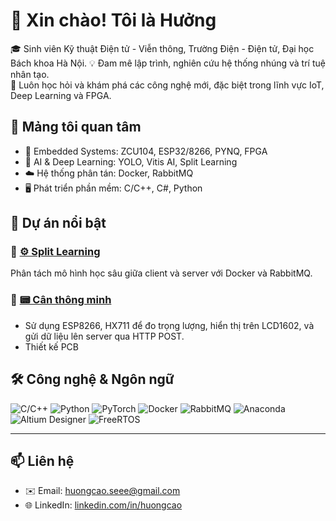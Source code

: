 # 👋 Xin chào! Tôi là Hưởng

🎓 Sinh viên Kỹ thuật Điện tử - Viễn thông, Trường Điện - Điện tử, Đại học Bách khoa Hà Nội.
💡 Đam mê lập trình, nghiên cứu hệ thống nhúng và trí tuệ nhân tạo.  
🚀 Luôn học hỏi và khám phá các công nghệ mới, đặc biệt trong lĩnh vực IoT, Deep Learning và FPGA.

## 🧠 Mảng tôi quan tâm
- 🔧 Embedded Systems: ZCU104, ESP32/8266, PYNQ, FPGA
- 🧠 AI & Deep Learning: YOLO, Vitis AI, Split Learning
- ☁️ Hệ thống phân tán: Docker, RabbitMQ
- 🖥️ Phát triển phần mềm: C/C++, C#, Python

## 🚀 Dự án nổi bật

### 🔹 [⚙️ Split Learning](https://github.com/HuongCaoHUST/split_learning)
Phân tách mô hình học sâu giữa client và server với Docker và RabbitMQ.
### 🔹 [📟 Cân thông minh](https://github.com/HuongCaoHUST/Can_Thong_Minh)
- Sử dụng ESP8266, HX711 để đo trọng lượng, hiển thị trên LCD1602, và gửi dữ liệu lên server qua HTTP POST.
- Thiết kế PCB

## 🛠️ Công nghệ & Ngôn ngữ

![C/C++](https://img.shields.io/badge/-C/C++-00599C?style=flat&logo=cplusplus&logoColor=white)
![Python](https://img.shields.io/badge/-Python-3776AB?style=flat&logo=python&logoColor=white)
![PyTorch](https://img.shields.io/badge/-PyTorch-EE4C2C?style=flat&logo=pytorch&logoColor=white)
![Docker](https://img.shields.io/badge/-Docker-2496ED?style=flat&logo=docker&logoColor=white)
![RabbitMQ](https://img.shields.io/badge/-RabbitMQ-FF6600?style=flat&logo=rabbitmq&logoColor=white)
![Anaconda](https://img.shields.io/badge/-Anaconda-44A833?style=flat&logo=anaconda&logoColor=white)
![Altium Designer](https://img.shields.io/badge/-Altium-A5915F?style=flat&logo=altiumdesigner&logoColor=white)
![FreeRTOS](https://img.shields.io/badge/-FreeRTOS-00A859?style=flat&logo=freertos&logoColor=white)

---

## 📫 Liên hệ
- ✉️ Email: huongcao.seee@gmail.com
- 🌐 LinkedIn: [linkedin.com/in/huongcao](https://www.linkedin.com/in/huong-cao-seee/) 

